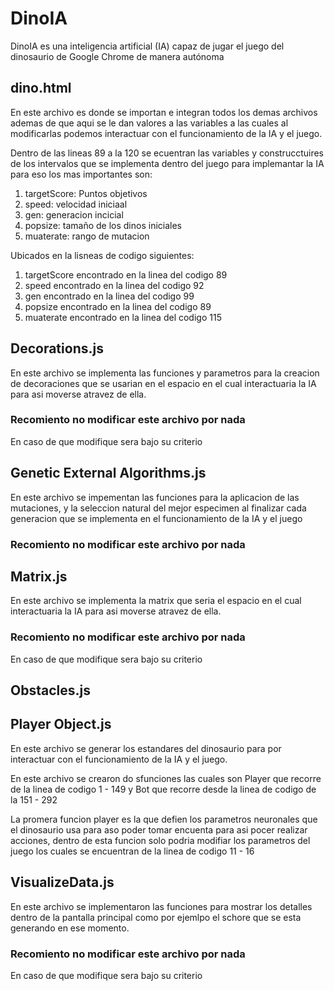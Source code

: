 # DinoIA
DinoIA es una inteligencia artificial (IA) capaz de jugar el juego del dinosaurio de Google Chrome de manera autónoma 

## dino.html
En este archivo es donde se importan e integran todos los demas archivos ademas de que aqui se le dan valores a las variables a las cuales al modificarlas podemos interactuar con el funcionamiento de la IA y el juego.

Dentro de las lineas 89 a la 120 se ecuentran las variables y construcctuires de los intervalos que se implementa dentro del juego para implemantar la IA para eso los mas importantes son:

1. targetScore: Puntos objetivos
2. speed: velocidad iniciaal
3. gen: generacion incicial
4. popsize: tamaño de los dinos iniciales
5. muaterate: rango de mutacion 

Ubicados en la lisneas de codigo siguientes: 

1. targetScore encontrado en la linea del codigo 89
2. speed encontrado en la linea del codigo 92
3. gen encontrado en la linea del codigo 99
4. popsize encontrado en la linea del codigo 89
5. muaterate encontrado en la linea del codigo 115

## Decorations.js
En este archivo se implementa las funciones y parametros para la creacion de decoraciones que se usarian en el espacio en el cual interactuaria la IA para asi moverse atravez de ella.

### Recomiento no modificar este archivo por nada
En caso de que modifique sera bajo su criterio

## Genetic External Algorithms.js
En este archivo se impementan las funciones para la aplicacion de las mutaciones, y la seleccion natural del mejor especimen al finalizar cada generacion que se implementa en el funcionamiento de la IA y el juego

### Recomiento no modificar este archivo por nada 

## Matrix.js
En este archivo se implementa la matrix que seria el espacio en el cual interactuaria la IA para asi moverse atravez de ella.
### Recomiento no modificar este archivo por nada
En caso de que modifique sera bajo su criterio

## Obstacles.js

## Player Object.js
En este archivo se generar los estandares del dinosaurio para por interactuar con el funcionamiento de la IA y el juego.

En este archivo se crearon do sfunciones las cuales son Player que recorre de la linea de codigo 1 - 149 y Bot que recorre desde la linea de codigo de la 151 - 292

La promera funcion player es la que defien los parametros neuronales que el dinosaurio usa para aso poder tomar encuenta para asi pocer realizar acciones, dentro de esta funcion solo podria modifiar los parametros del juego los cuales se encuentran de la linea de codigo 11 - 16

## VisualizeData.js

En este archivo se implementaron las funciones para mostrar los detalles dentro de la pantalla principal como por ejemlpo el schore que se esta generando en ese momento.

### Recomiento no modificar este archivo por nada
En caso de que modifique sera bajo su criterio

